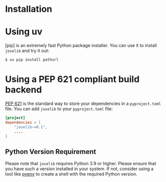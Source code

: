# Installation

# Using uv

[pip] is an extremely fast Python package installer.
You can use it to install `joselib` and try it out:

```console
$ uv pip install pathurl
```

# Using a PEP 621 compliant build backend

[PEP 621] is the standard way to store your dependencies in a `pyproject.toml` file.
You can add `joselib` to your `pyproject.toml` file:

```toml
[project]
dependencies = [
    "joselib~=0.1",
    ....
]
```

## Python Version Requirement

Please note that `joselib` requires Python 3.9 or higher. Please ensure
that you have such a version installed in your system. If not,
consider using a tool like [pyenv] to create a shell with the required Python version.

[uv]: https://github.com/astral-sh/uv
[PEP 621]: https://peps.python.org/pep-0621/
[pyenv]: https://github.com/pyenv/pyenv
